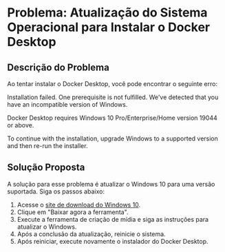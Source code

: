 # Problema: Atualização do Sistema Operacional para Instalar o Docker Desktop

## Descrição do Problema

Ao tentar instalar o Docker Desktop, você pode encontrar o seguinte erro:

Installation failed. One prerequisite is not fulfilled.
We've detected that you have an incompatible version of Windows.

Docker Desktop requires Windows 10 Pro/Enterprise/Home version 19044 or above.

To continue with the installation, upgrade Windows to a supported version and then re-run the installer.


## Solução Proposta

A solução para esse problema é atualizar o Windows 10 para uma versão suportada. Siga os passos abaixo:

1. Acesse o [site de download do Windows 10](https://www.microsoft.com/pt-br/software-download/windows10).
2. Clique em "Baixar agora a ferramenta".
3. Execute a ferramenta de criação de mídia e siga as instruções para atualizar o Windows.
4. Após a conclusão da atualização, reinicie o sistema.
5. Após reiniciar, execute novamente o instalador do Docker Desktop.
